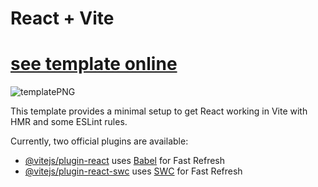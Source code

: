 # React + Vite
# [see template online](https://movies-app-react-toturials.netlify.app/)

![templatePNG](https://github.com/user-attachments/assets/36171b94-e58e-42da-9e94-293fa38ba21b)

This template provides a minimal setup to get React working in Vite with HMR and some ESLint rules.

Currently, two official plugins are available:

- [@vitejs/plugin-react](https://github.com/vitejs/vite-plugin-react/blob/main/packages/plugin-react/README.md) uses [Babel](https://babeljs.io/) for Fast Refresh
- [@vitejs/plugin-react-swc](https://github.com/vitejs/vite-plugin-react-swc) uses [SWC](https://swc.rs/) for Fast Refresh
